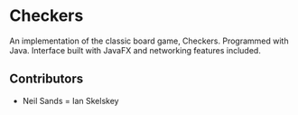 # Checkers
An implementation of the classic board game, Checkers. Programmed with Java. Interface built with JavaFX and networking features included.

## Contributors 
- Neil Sands
= Ian Skelskey

